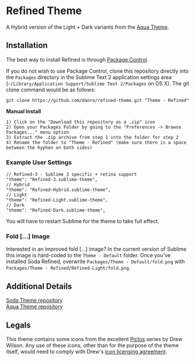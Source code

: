 # Refined Theme

A Hybrid version of the Light + Dark variants from the [Aqua Theme](https://github.com/cafarm/aqua-theme).

## Installation

The best way to install Refined is through [Package Control](http://wbond.net/sublime_packages/package_control).

If you do not wish to use Package Control, clone this repository directly into the `Packages` directory in the Sublime Text 2 application settings area (`~/Library/Application Support/Sublime Text 2/Packages` on OS X). The git clone command would be as follows:

    git clone https://github.com/danro/refined-theme.git "Theme - Refined"

**Manual Install**

    1) Click on the "Download this repository as a .zip" icon
    2) Open your Packages Folder by going to the "Preferences -> Browse Packages..." menu option
    3) Extract the .zip archive from step 1 into the folder for step 2
    4) Rename the folder to "Theme - Refined" (make sure there is a space between the hyphen on both sides)

### Example User Settings

    // Refined-3 - Sublime 3 specific + retina support
    "theme": "Refined-3.sublime-theme",
    // Hybrid
    "theme": "Refined-Hybrid.sublime-theme",
    // Light
    "theme": "Refined-Light.sublime-theme",
    // Dark
    "theme": "Refined-Dark.sublime-theme",

You will have to restart Sublime for the theme to take full effect.

### Fold [...] Image

Interested in an improved fold [...] image? In the current version of Sublime this image is hard-coded to the `Theme - Default` folder. Once you've installed Soda Refined, overwrite `Packages/Theme - Default/fold.png` with `Packages/Theme - Refined/Refined-Light/fold.png`.

## Additional Details

[Soda Theme repository](https://github.com/buymeasoda/soda-theme)  
[Aqua Theme repository](https://github.com/cafarm/aqua-theme)  

## Legals

This theme contains some icons from the excellent [Pictos](http://pictos.drewwilson.com/) series by Drew Wilson. Any use of these icons, other than for the purpose of the theme itself, would need to comply with Drew's [icon licensing agreement](http://stockart.drewwilson.com/license/).
